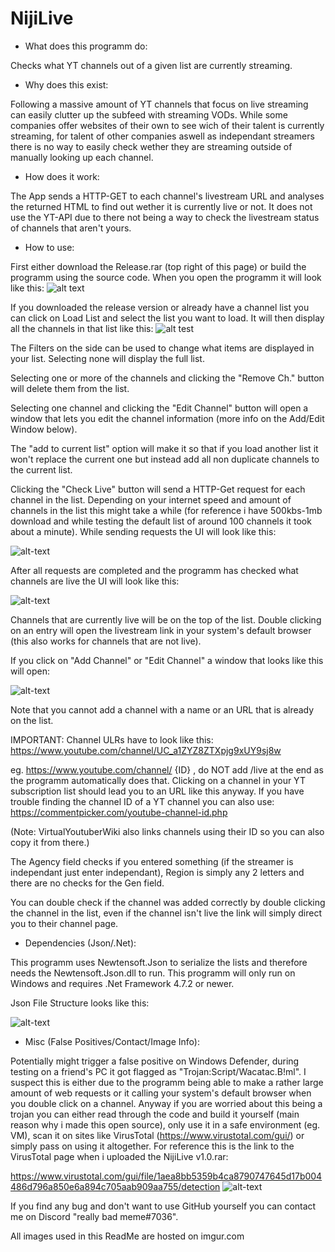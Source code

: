 # NijiLive
- What does this programm do:

Checks what YT channels out of a given list are currently streaming.

- Why does this exist:

Following a massive amount of YT channels that focus on live streaming can easily clutter up the subfeed with streaming VODs.
While some companies offer websites of their own to see wich of their talent is currently streaming, for talent of other companies aswell
as independant streamers there is no way to easily check wether they are streaming outside of manually looking up each channel.

- How does it work:

The App sends a HTTP-GET to each channel's livestream URL and analyses the returned HTML to find out wether it is currently live or not.
It does not use the YT-API due to there not being a way to check the livestream status of channels that aren't yours.

- How to use:

First either download the Release.rar (top right of this page) or build the programm using the source code.
When you open the programm it will look like this:
![alt text](https://i.imgur.com/SovM1Aw.png)

If you downloaded the release version or already have a channel list you can click on Load List and select the list you want to load. It will then display all the
channels in that list like this:
![alt test](https://i.imgur.com/l2WYsJw.png)

The Filters on the side can be used to change what items are displayed in your list. Selecting none will display the full list.

Selecting one or more of the channels and clicking the "Remove Ch." button will delete them from the list.

Selecting one channel and clicking the "Edit Channel" button will open a window that lets you edit the channel information (more info on the Add/Edit Window below).

The "add to current list" option will make it so that if you load another list it won't replace the current one but instead add all non duplicate channels to the current list.

Clicking the "Check Live" button will send a HTTP-Get request for each channel in the list. Depending on your internet speed and amount of channels in the list this might
take a while (for reference i have 500kbs-1mb download and while testing the default list of around 100 channels it took about a minute). While sending requests the UI will look
like this:

![alt-text](https://i.imgur.com/yE1Sm3v.png)

After all requests are completed and the programm has checked what channels are live the UI will look like this:

![alt-text](https://i.imgur.com/BONCjZp.png)

Channels that are currently live will be on the top of the list. Double clicking on an entry will open the livestream link in your system's default browser (this also works
for channels that are not live). 

If you click on "Add Channel" or "Edit Channel" a window that looks like this will open:

![alt-text](https://i.imgur.com/ijucPxu.png)

Note that you cannot add a channel with a name or an URL that is already on the list.

IMPORTANT: Channel ULRs have to look like this: https://www.youtube.com/channel/UC_a1ZYZ8ZTXpjg9xUY9sj8w

eg. https://www.youtube.com/channel/ {ID} , do NOT add /live at the end as the programm automatically does that. 
Clicking on a channel in your YT subscription list should lead you to an URL like this anyway. 
If you have trouble finding the channel ID of a YT channel you can also use: https://commentpicker.com/youtube-channel-id.php

(Note: VirtualYoutuberWiki also links channels using their ID so you can also copy it from there.)

The Agency field checks if you entered something (if the streamer is independant just enter independant), Region is simply any 2 letters and there are no checks for the
Gen field.

You can double check if the channel was added correctly by double clicking the channel in the list, even if the channel isn't live the link will simply direct
you to their channel page.

- Dependencies (Json/.Net):

This programm uses Newtensoft.Json to serialize the lists and therefore needs the Newtensoft.Json.dll to run. This programm will only run on Windows
and requires .Net Framework 4.7.2 or newer.

Json File Structure looks like this:

![alt-text](https://i.imgur.com/Qq2BdGU.png)

- Misc (False Positives/Contact/Image Info):

Potentially might trigger a false positive on Windows Defender, during testing on a friend's PC it got flagged as "Trojan:Script/Wacatac.B!ml". I suspect this is
either due to the programm being able to make a rather large amount of web requests or it calling your system's default browser when you double click on a channel.
Anyway if you are worried about this being a trojan you can either read through the code and build it yourself (main reason why i made this open source), only use it
in a safe environment (eg. VM), scan it on sites like VirusTotal (https://www.virustotal.com/gui/) or simply pass on using it altogether. For reference this is the link
to the VirusTotal page when i uploaded the NijiLive v1.0.rar: 

https://www.virustotal.com/gui/file/1aea8bb5359b4ca8790747645d17b004486d796a850e6a894c705aab909aa755/detection
![alt-text](https://i.imgur.com/PEw0yqZ.png)

If you find any bug and don't want to use GitHub yourself you can contact me on Discord "really bad meme#7036".

All images used in this ReadMe are hosted on imgur.com
